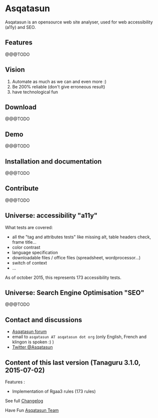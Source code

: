 # Asqatasun

Asqatasun is an opensource web site analyser, used for web accessibility (a11y) and SEO.

## Features

@@@TODO
 
## Vision

1. Automate as much as we can and even more :)
2. Be 200% reliable (don't give erroneous result)
3. have technological fun

## Download

@@@TODO

## Demo

@@@TODO

## Installation and documentation

@@@TODO

## Contribute

@@@TODO

## Universe: accessibility "a11y"

What tests are covered:

* all the "tag and attributes tests" like missing alt, table headers check, frame title...
* color contrast
* language specification
* downloadable files / office files (spreadsheet, wordprocessor...)
* switch of context
* ...

As of october 2015, this represents 173 accessibility tests.

## Universe: Search Engine Optimisation "SEO"

@@@TODO

## Contact and discussions

* [Asqatasun forum](http://discuss.asqatasun.org) 
* email to `asqatasun AT asqatasun dot org` (only English, French and klingon is spoken :) ) 
* [Twitter @Asqatasun](https://twitter.com/Asqatasun)

## Content of this last version (Tanaguru 3.1.0, 2015-07-02)

Features :

- Implementation of Rgaa3 rules (173 rules)

See full [Changelog](CHANGELOG.txt)

Have Fun
[Asqatasun Team](docs/asqatasun-team.md)